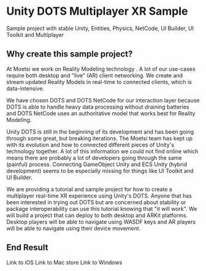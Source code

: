 # Unity DOTS Multiplayer XR Sample
Sample project with stable Unity, Entities, Physics, NetCode, UI Builder, UI Toolkit and Multiplayer

## Why create this sample project?


At Moetsi we work on Reality Modeling technology . A lot of our use-cases require both desktop and "live" (AR) client networking. We create and stream updated Reality Models in real-time to connected clients, which is data-intensive.

We have chosen DOTS and DOTS NetCode for our interaction layer because DOTS is able to handle heavy data processing without draining batteries and DOTS NetCode uses an authoritative model that works best for Reality Modeling.

Unity DOTS is still in the beginning of its development and has been going through some great, but breaking iterations. The Moetsi team has kept up with its evolution and how to connected different pieces of Unity's technology together. A lot of this information we could not find online which means there are probably a lot of developers going through the same (painful) process. Connecting GameObject Unity and ECS Unity (hybrid development) seems to be especially missing for things like UI Toolkit and UI Builder.

We are providing a tutorial and sample project for how to create a multiplayer real-time XR experience using Unity's DOTS. Anyone that has been interested in trying out DOTS but are concerned about stability or package interoperability can use this tutorial knowing that "it will work".
We will build a project that can deploy to both desktop and ARKit platforms. Desktop players will be able to navigate using WASDF keys and AR players will be able to navigate using their device movement.

## End Result

Link to iOS
Link to Mac store
Link to Windows
